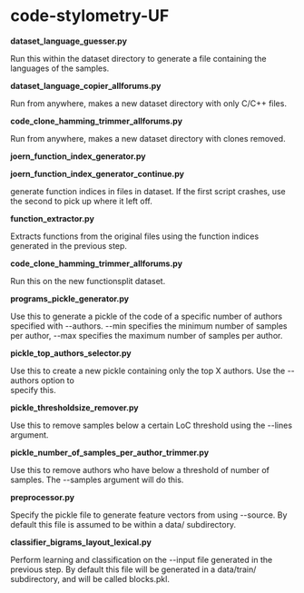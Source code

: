 # code-stylometry-UF
**dataset_language_guesser.py**

Run this within the dataset directory to generate a file containing the languages of the samples.

**dataset_language_copier_allforums.py**

Run from anywhere, makes a new dataset directory with only C/C++ files.

**code_clone_hamming_trimmer_allforums.py**

Run from anywhere, makes a new dataset directory with clones removed.

**joern_function_index_generator.py**

**joern_function_index_generator_continue.py**

generate function indices in files in dataset. If the first script crashes, use the
second to pick up where it left off.

**function_extractor.py**

Extracts functions from the original files using the function indices generated in the
previous step.

**code_clone_hamming_trimmer_allforums.py**

Run this on the new functionsplit dataset. 

**programs_pickle_generator.py**

Use this to generate a pickle of the code of a specific number of authors specified with
--authors. --min specifies the minimum number of samples per author, --max specifies
the maximum number of samples per author.

**pickle_top_authors_selector.py**   

Use this to create a new pickle containing only the top X authors. Use the --authors option to     
specify this.

**pickle_thresholdsize_remover.py**

Use this to remove samples below a certain LoC threshold using the --lines argument.

**pickle_number_of_samples_per_author_trimmer.py**

Use this to remove authors who have below a threshold of number of samples. The --samples argument
will do this.

**preprocessor.py**

Specify the pickle file to generate feature vectors from using --source. By default this file is assumed to be within a data/ subdirectory.

**classifier_bigrams_layout_lexical.py**

Perform learning and classification on the --input file generated in the previous step. By default this file will be generated in a data/train/ subdirectory, and will be called blocks.pkl.

